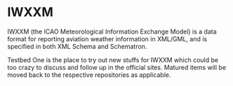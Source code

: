 # IWXXM
IWXXM (the ICAO Meteorological Information Exchange Model) is a data format for reporting aviation weather information
in XML/GML, and is specified in both XML Schema and Schematron.

Testbed One is the place to try out new stuffs for IWXXM which could be too crazy to discuss and follow up in the official sites.  Matured items will be moved back to the respective repositories as applicable.
